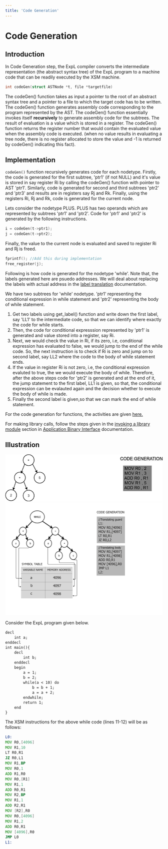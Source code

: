 ```yaml
---
title: 'Code Generation'
---
```


# Code Generation

## Introduction

In Code Generation step, the ExpL compiler converts the intermediate representation (the abstract syntax tree) of the ExpL program to a machine code that can be readily executed by the XSM machine.

```c
int codeGen(struct ASTNode *t, file *targetfile)
```

The codeGen() function takes as input a pointer to the root of an abstract syntax tree and a pointer to a file to which the target code has to be written. The codeGen() function generates assembly code corresponding to the program represented by the AST. The codeGen() function essentially invokes itself **recursively** to generate assembly code for the subtrees. The result of evaluation is a value which is stored in a register. The codeGen() function returns the register number that would contain the evaluated value when the assembly code is executed. (when no value results in evaluating a tree node, there is no register allocated to store the value and -1 is returned by codeGen() indicating this fact).

## Implementation

`codeGen()` function recursively generates code for each nodetype. Firstly, the code is generated for the first subtree, 'ptr1' (if not NULL) and it's value is stored in say register Ri by calling the codeGen() function with pointer to AST 'ptr1'. Similarly, code is generated for second and third subtrees 'ptr2' and 'ptr3' and results are in registers say Rj and Rk. Finally, using the registers Ri, Rj and Rk, code is generated for the current node.

Lets consider the nodetype PLUS. PLUS has two operands which are represented by subtrees 'ptr1' and 'ptr2'. Code for 'ptr1' and 'ptr2' is generated by the following instructions.

```c
i = codeGen(t->ptr1);
j = codeGen(t->ptr2);
```

Finally, the value to the current node is evaluated and saved to register Ri and Rj is freed.

```c
fprintf(); //Add this during implementation
free_register(j);
```

Following is how code is generated for the nodetype 'while'. Note that, the labels generated here are psuedo addresses. We will deal about replacing the labels with actual address in the [label translation](label-translation.html) documentation.

We have two subtrees for 'while' nodetype. 'ptr1' representing the conditional expression in while statement and 'ptr2' representing the body of while statement.

1. Get two labels using get\_label() function and write down the first label, say 'LL1' to the intermediate code, so that we can identify where exactly the code for while starts.
2. Then, the code for conditional expresssion represented by 'ptr1' is generated and value stored into a register, say Ri.
3. Next, we would check the value in Ri, if its zero, i.e, conditional expression has evaluated to false, we would jump to the end of the while code. So, the next instruction is to check if Ri is zero and jump on to second label, say LL2 where the code to the body of while statement ends.
4. If the value in register Ri is not zero, i.e, the conditional expression evaluted to true, the we would execute the body of while. Therefore, after the above steps code for 'ptr2' is generated and at the end of it, the jump statement to the first label, LL1 is given, so that, the conditional expression can be evalauted again and the decision whether to execute the body of while is made.
5. Finally the second label is given,so that we can mark the end of while statement.

For the code generation for functions, the activities are given [here.](run_data_structures/run-time-stack.html)

For making library calls, follow the steps given in the [invoking a library module](abi.html#nav-eXpOS-system-library-interface) section in [Application Binary Interface](abi.html) documentation.

## Illustration

![](img/tree3.png) ![](img/codegen.png)

Consider the ExpL program given below.

```
decl
    int a;
enddecl
int main(){
    decl
        int b;
    enddecl
    begin
        a = 1;
        b = 2;
        while(a < 10) do
            b = b + 1;
            a = a + 2;
        endwhile;
        return 1;
    end
}
```

The XSM instructions for the above while code (lines 11-12) will be as follows:

```asm
L0:
MOV R0,[4096]
MOV R1,10
LT R0,R1
JZ R0,L1
MOV R1,BP
MOV R0,1
ADD R1,R0
MOV R0,[R1]
MOV R1,1
ADD R0,R1
MOV R2,BP
MOV R1,1
ADD R2,R1
MOV [R2],R0
MOV R0,[4096]
MOV R1,2
ADD R0,R1
MOV [4096],R0
JMP L0
L1:
```
